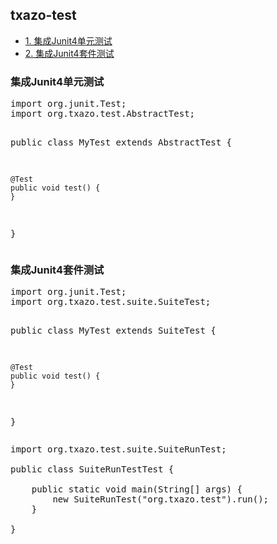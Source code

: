 <h2>
    <a id="user-content-txazo-test" class="anchor" href="#txazo-test" aria-hidden="true">
    <span class="octicon octicon-link"></span></a>
    txazo-test
</h2>
<ul>
    <li><a href="#user-content-txazo-test-1">1. 集成Junit4单元测试</a></li>
    <li><a href="#user-content-txazo-test-2">2. 集成Junit4套件测试</a></li>
</ul>

<h3>
    <a id="user-content-txazo-test-1" class="anchor" href="#txazo-test-v1.0" aria-hidden="true">
    <span class="octicon octicon-link"></span></a>
    集成Junit4单元测试
</h3>
<pre>
import org.junit.Test;
import org.txazo.test.AbstractTest;

public class MyTest extends AbstractTest {

    @Test
    public void test() {
    }

}
</pre>

<h3>
    <a id="user-content-txazo-test-2" class="anchor" href="#txazo-test-v1.0" aria-hidden="true">
    <span class="octicon octicon-link"></span></a>
    集成Junit4套件测试
</h3>
<pre>
import org.junit.Test;
import org.txazo.test.suite.SuiteTest;

public class MyTest extends SuiteTest {

    @Test
    public void test() {
    }

}
</pre>
<pre>
import org.txazo.test.suite.SuiteRunTest;

public class SuiteRunTestTest {

    public static void main(String[] args) {
        new SuiteRunTest("org.txazo.test").run();
    }

}
</pre>
